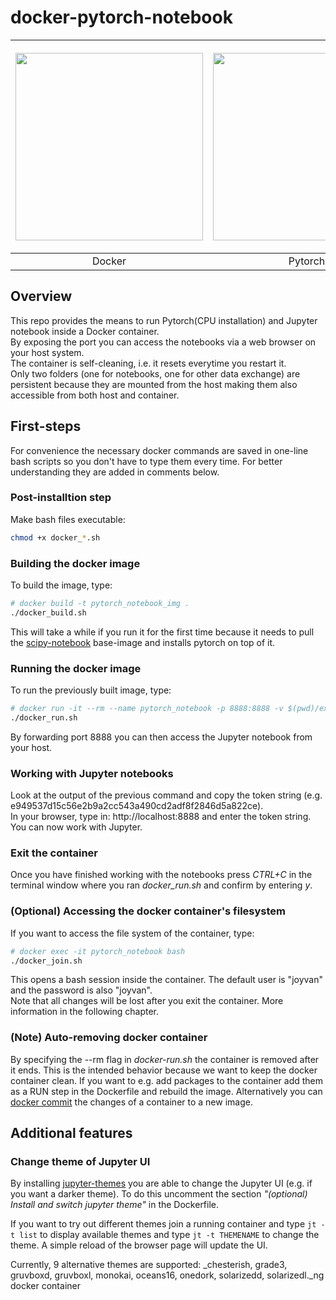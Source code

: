 # docker-pytorch-notebook



| <p><img width="300" src="https://upload.wikimedia.org/wikipedia/commons/7/79/Docker_%28container_engine%29_logo.png" /></p> | <p><img width="300" src="https://upload.wikimedia.org/wikipedia/commons/9/96/Pytorch_logo.png" /></p> | <p><img width="300" src="https://upload.wikimedia.org/wikipedia/commons/thumb/3/38/Jupyter_logo.svg/250px-Jupyter_logo.svg.png" /></p> |
|:-------------------------:|:-------------------------:|:-------------------------:|
|           Docker          |          Pytorch          | Jupyter notebook          |



## Overview
This repo provides the means to run Pytorch(CPU installation) and Jupyter notebook inside a Docker container.  
By exposing the port you can access the notebooks via a web browser on your host system.  
The container is self-cleaning, i.e. it resets everytime you restart it.  
Only two folders (one for notebooks, one for other data exchange) are persistent because they are mounted from the host making them also accessible from both host and container.

## First-steps
For convenience the necessary docker commands are saved in one-line bash scripts so you don't have to type them every time. For better understanding they are added in comments below.

### Post-installtion step
Make bash files executable:
```bash
chmod +x docker_*.sh
```


### Building the docker image
To build the image, type:
```bash
# docker build -t pytorch_notebook_img .
./docker_build.sh
```
This will take a while if you run it for the first time because it needs to pull the [scipy-notebook](https://hub.docker.com/r/jupyter/scipy-notebook) base-image and installs pytorch on top of it.

### Running the docker image 
To run the previously built image, type:
```bash
# docker run -it --rm --name pytorch_notebook -p 8888:8888 -v $(pwd)/exchange:/home/jovyan/exchange -v $(pwd)/notebooks:/home/jovyan/work pytorch_notebook_img
./docker_run.sh
```
By forwarding port 8888 you can then access the Jupyter notebook from your host.

### Working with Jupyter notebooks
Look at the output of the previous command and copy the token string (e.g. e949537d15c56e2b9a2cc543a490cd2adf8f2846d5a822ce).  
In your browser, type in: http://localhost:8888 and enter the token string. You can now work with Jupyter.

### Exit the container
Once you have finished working with the notebooks press *CTRL+C* in the terminal window where you ran *docker_run.sh* and confirm by entering *y*.  

### (Optional) Accessing the docker container's filesystem
If you want to access the file system of the container, type:
```bash
# docker exec -it pytorch_notebook bash
./docker_join.sh
```
This opens a bash session inside the container. The default user is "joyvan" and the password is also "joyvan".  
Note that all changes will be lost after you exit the container. More information in the following chapter.

### (Note) Auto-removing docker container
By specifying the --rm flag in *docker-run.sh* the container is removed after it ends.
This is the intended behavior because we want to keep the docker container clean. If you want to e.g. add packages to the container add them as a RUN step in the Dockerfile and rebuild the image. Alternatively you can [docker commit](https://docs.docker.com/engine/reference/commandline/commit/) the changes of a container to a new image.

## Additional features

### Change theme of Jupyter UI
By installing [jupyter-themes](https://github.com/dunovank/jupyter-themes) you are able to change the Jupyter UI (e.g. if you want a darker theme). To do this uncomment the section _"(optional) Install and switch jupyter theme"_ in the Dockerfile.

If you want to try out different themes join a running container and type ```jt -t list``` to display available themes and type ```jt -t THEMENAME``` to change the theme. A simple reload of the browser page will update the UI.

Currently, 9 alternative themes are supported: _chesterish, grade3, gruvboxd, gruvboxl, monokai, oceans16, onedork, solarizedd, solarizedl._ng docker container
